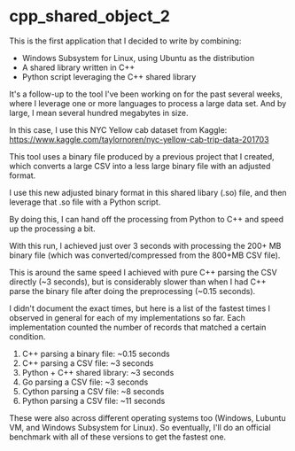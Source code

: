 # cpp_shared_object_2

This is the first application that I decided to write by combining:
- Windows Subsystem for Linux, using Ubuntu as the distribution
- A shared library written in C++
- Python script leveraging the C++ shared library

It's a follow-up to the tool I've been working on for the past several weeks, where I leverage one or more languages to process a large data set. And by large, I mean several hundred megabytes in size.

In this case, I use this NYC Yellow cab dataset from Kaggle: https://www.kaggle.com/taylornoren/nyc-yellow-cab-trip-data-201703

This tool uses a binary file produced by a previous project that I created, which converts a large CSV into a less large binary file with an adjusted format.

I use this new adjusted binary format in this shared libary (.so) file, and then leverage that .so file with a Python script.

By doing this, I can hand off the processing from Python to C++ and speed up the processing a bit. 

With this run, I achieved just over 3 seconds with processing the 200+ MB binary file (which was converted/compressed from the 800+MB CSV file).

This is around the same speed I achieved with pure C++ parsing the CSV directly (~3 seconds), but is considerably slower than when I had C++ parse the binary file after doing the preprocessing (~0.15 seconds).

I didn't document the exact times, but here is a list of the fastest times I observed in general for each of my implementations so far. Each implementation counted the number of records that matched a certain condition.

1. C++ parsing a binary file: ~0.15 seconds
2. C++ parsing a CSV file: ~3 seconds
3. Python + C++ shared library: ~3 seconds
3. Go parsing a CSV file: ~3 seconds
4. Cython parsing a CSV file: ~8 seconds
5. Python parsing a CSV file: ~11 seconds

These were also across different operating systems too (Windows, Lubuntu VM, and Windows Subsystem for Linux). So eventually, I'll do an official benchmark with all of these versions to get the fastest one.

